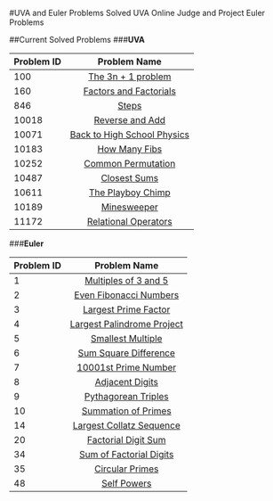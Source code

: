 #UVA and Euler Problems
Solved UVA Online Judge and Project Euler Problems

##Current Solved Problems
###**UVA**


  Problem ID  | Problem Name
  :------------- | :-------------:
  100  | [The 3n + 1 problem](https://uva.onlinejudge.org/index.php?option=com_onlinejudge&Itemid=8&page=show_problem&problem=36)
  160 | [Factors and Factorials](https://uva.onlinejudge.org/index.php?option=com_onlinejudge&Itemid=8&category=24&page=show_problem&problem=96)
  846 | [Steps](https://uva.onlinejudge.org/index.php?option=com_onlinejudge&Itemid=8&category=24&page=show_problem&problem=787)
  10018 | [Reverse and Add](https://uva.onlinejudge.org/index.php?option=com_onlinejudge&Itemid=8&category=24&page=show_problem&problem=959)
  10071 | [Back to High School Physics](https://uva.onlinejudge.org/index.php?option=com_onlinejudge&Itemid=8&category=24&page=show_problem&problem=1012)
  10183 | [How Many Fibs](https://uva.onlinejudge.org/index.php?option=com_onlinejudge&Itemid=8&category=24&page=show_problem&problem=1124)
  10252  | [Common Permutation](https://uva.onlinejudge.org/index.php?option=com_onlinejudge&Itemid=8&page=show_problem&problem=1193)
  10487 | [Closest Sums](https://uva.onlinejudge.org/index.php?option=com_onlinejudge&Itemid=8&category=24&page=show_problem&problem=1428)
  10611 | [The Playboy Chimp](https://uva.onlinejudge.org/index.php?option=com_onlinejudge&Itemid=8&page=show_problem&problem=1552)
  10189 | [Minesweeper](https://uva.onlinejudge.org/index.php?option=com_onlinejudge&Itemid=8&category=24&page=show_problem&problem=1130)
  11172 | [Relational Operators](https://uva.onlinejudge.org/index.php?option=com_onlinejudge&Itemid=8&page=show_problem&problem=2113)



###**Euler**

  Problem ID  | Problem Name
  :------------- | :-------------:
  1  | [Multiples of 3 and 5](https://projecteuler.net/problem=1)
  2  | [Even Fibonacci Numbers](https://projecteuler.net/problem=2)
  3  | [Largest Prime Factor](https://projecteuler.net/problem=3)
  4  | [Largest Palindrome Project](https://projecteuler.net/problem=4)
  5  | [Smallest Multiple](https://projecteuler.net/problem=5)
  6  | [Sum Square Difference](https://projecteuler.net/problem=6)
  7  | [10001st Prime Number](https://projecteuler.net/problem=7)
  8  | [Adjacent Digits](https://projecteuler.net/problem=8)
  9  | [Pythagorean Triples](https://projecteuler.net/problem=9)
  10 | [Summation of Primes](https://projecteuler.net/problem=10)
  14 | [Largest Collatz Sequence](https://projecteuler.net/problem=14)
  20 | [Factorial Digit Sum](https://projecteuler.net/problem=20)
  34 | [Sum of Factorial Digits](https://projecteuler.net/problem=34)
  35 | [Circular Primes](https://projecteuler.net/problem=35)
  48 | [Self Powers](https://projecteuler.net/problem=48)
